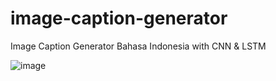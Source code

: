 # image-caption-generator

Image Caption Generator Bahasa Indonesia with CNN &amp; LSTM

![image](https://drive.google.com/uc?export=view&id=1kWQGTA6Rd44TeKMHWUmUCCxxMB5gbVpm)
